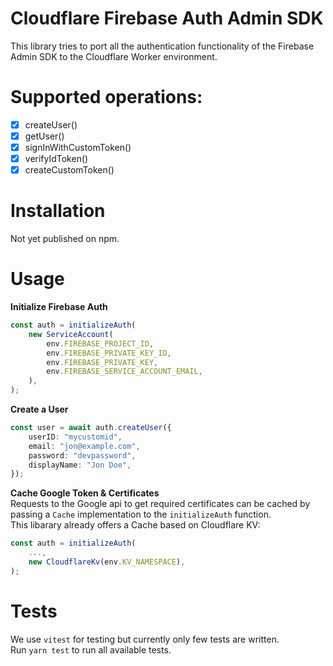 # Cloudflare Firebase Auth Admin SDK

This library tries to port all the authentication functionality of the Firebase Admin SDK to the Cloudflare Worker environment.

# Supported operations:

- [x] createUser()
- [x] getUser()
- [x] signInWithCustomToken()
- [x] verifyIdToken()
- [x] createCustomToken()

# Installation
Not yet published on npm.

# Usage
**Initialize Firebase Auth**
```typescript
const auth = initializeAuth(
    new ServiceAccount(
        env.FIREBASE_PROJECT_ID,
        env.FIREBASE_PRIVATE_KEY_ID,
        env.FIREBASE_PRIVATE_KEY,
        env.FIREBASE_SERVICE_ACCOUNT_EMAIL,
    ),
);
```
**Create a User**
```typescript
const user = await auth.createUser({
    userID: "mycustomid",
    email: "jon@example.com",
    password: "devpassword",
    displayName: "Jon Doe",
});
```
**Cache Google Token & Certificates**  
Requests to the Google api to get required certificates can be cached by passing a `Cache` implementation to the `initializeAuth` function.  
This libarary already offers a Cache based on Cloudflare KV:
```typescript
const auth = initializeAuth(
    ...,
    new CloudflareKv(env.KV_NAMESPACE),
);
```
# Tests
We use `vitest` for testing but currently only few tests are written.  
Run `yarn test` to run all available tests.
